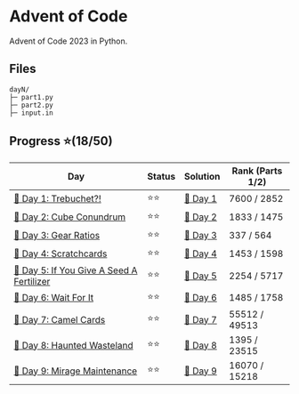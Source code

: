 # Advent of Code
Advent of Code 2023 in Python.

## Files
```
dayN/
├─ part1.py
├─ part2.py
├─ input.in
```

## Progress ⭐(18/50)
| Day | Status | Solution | Rank (Parts 1/2) |
| ----------- | ---------| -------- | --------- |
| [🎄 Day 1: Trebuchet?!](https://adventofcode.com/2023/day/1) | ⭐⭐ | [🎯 Day 1](2023/day1/)   | 7600 / 2852 |
| [🎄 Day 2: Cube Conundrum](https://adventofcode.com/2023/day/2) | ⭐⭐ | [🎯 Day 2](2023/day2/)   | 1833 / 1475 |
| [🎄 Day 3: Gear Ratios](https://adventofcode.com/2023/day/3) | ⭐⭐ | [🎯 Day 3](2023/day3/)   | 337 / 564 |
| [🎄 Day 4: Scratchcards](https://adventofcode.com/2023/day/4) | ⭐⭐ | [🎯 Day 4](2023/day4/)   | 1453 / 1598 |
| [🎄 Day 5: If You Give A Seed A Fertilizer](https://adventofcode.com/2023/day/5) | ⭐⭐ | [🎯 Day 5](2023/day5/)   | 2254 / 5717 |
| [🎄 Day 6: Wait For It](https://adventofcode.com/2023/day/6) | ⭐⭐ | [🎯 Day 6](2023/day6/)   | 1485 / 1758 |
| [🎄 Day 7: Camel Cards](https://adventofcode.com/2023/day/7) | ⭐⭐ | [🎯 Day 7](2023/day7/)   | 55512 / 49513 |
| [🎄 Day 8: Haunted Wasteland](https://adventofcode.com/2023/day/8) | ⭐⭐ | [🎯 Day 8](2023/day8/)   | 1395 / 23515 |
| [🎄 Day 9: Mirage Maintenance](https://adventofcode.com/2023/day/9) | ⭐⭐ | [🎯 Day 9](2023/day9/)   | 16070 / 15218 |
